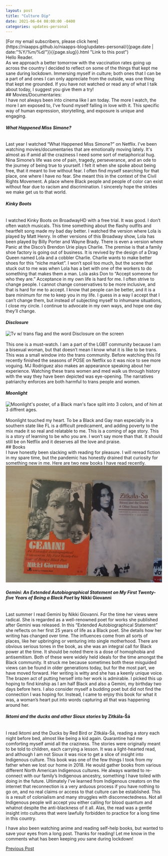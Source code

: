 ```yaml
---
layout: post
title: "Culture Dip"
date: 2021-06-04 08:00:00 -0400
categories: updates-personal
---
```

 <meta name="description" content="What kept you sane during lockdown?">
<!-- Need to copy/paste to each post: Don't forget to change updates-personal or updates-coding-->
<div class="feed" markdown="1">
 [For my email subscribers, please click here](https://niaapps.github.io/niaapps-blog/updates-personal/{{page.date | date:"%Y/%m/%d/"}}{{page.slug}}.html "Link to this post")
</div>
Hello Reader. <br/>
 As we approach a better tomorrow with the vaccination rates going up across the country I decided to reflect on some of the things that kept me sane during lockdown. Immersing myself in culture; both ones that I can be a part of and ones I can only appreciate from the outside, was one thing that kept me grounded. If you have not watched or read any of what I talk about today, I suggest you give them a try!

<br/>
## Movies/Documentaries:
<br/>
I have not always been into cinema like I am today. The more I watch, the more I am exposed to, I've found myself falling in love with it. This specific way of human expression, storytelling, and exposure is unique and engaging.

#### _What Happened Miss Simone?_
<div class="scale-img"></div>
<br/>
Last year I watched “What Happened Miss Simone?” on Netflix. I’ve been watching movies/documentaries that are emotionally moving lately. It's almost as if amid all the craziness I need some sort of metaphorical hug. Nina Simone’s life was one of pain, tragedy, perseverance, and an ode to the journey of being true to yourself. I felt it when she spoke about being free, that it meant to live without fear. I often find myself searching for that place, one where I have no fear. She meant this in the context of the Civil Rights Movement. A place where Black people and people of color can exist without fear due to racism and discrimination. I sincerely hope the strides we make get us to that world.
 

#### _Kinky Boots_
<br/>
I watched Kinky Boots on BroadwayHD with a free trial. It was good. I don’t often watch musicals. This time something about the flashy outfits and heartfelt song made my bad day better. I watched the version where Lola is played by Matt Henry. In other versions of this Broadway show, Lola has been played by Billy Porter and Wayne Brady. There is even a version where Panic at the Disco’s Brendon Urie plays Charlie. The premise is that a family shoe factory is going out of business. It is revived by the design of a Drag Queen named Lola and a cobbler Charlie. Charlie wants to make better shoes for this “niche market”. I won’t spoil too much, but the scene that stuck out to me was when Lola has a bet with one of the workers to do something that makes them a man. Lola asks Don to “Accept someone for who they are.” Acceptance in my own life is hard for me. I often strive to change people. I cannot change conservatives to be more inclusive, and that is hard for me to accept. I know that people can be better, and it is a bare minimum for me to keep you in my life. I guess in a way I accept that I can’t change them, but instead of subjecting myself to inhumane situations, I close my circle. I continue to advocate in my own ways, and hope one day they’ll change.

#### _Disclosure_
<div class="scale-img">
<img src="https://occ-0-1167-300.1.nflxso.net/dnm/api/v6/X194eJsgWBDE2aQbaNdmCXGUP-Y/AAAABTNm5GLD3efFLuhM5hx4Lq3tY0b36mhwSxh6M-U9SQP_bfS3fIQrG2hrFKmQi92kGa7vS21o7KXlBJxEY9JMz4cc8wAPOpvOnLL948tEjL4__Rm_MxSo6cgVl4ep2w.jpg?r=2aa" alt="Tv w/ trans flag and the word Disclosure on the screen" width="500px" height="auto"/>
</div>

<br/>
This one is a must-watch. I am a part of the LGBT community because I am a bisexual woman, but that doesn’t mean I know what it is like to be trans. This was a small window into the trans community. Before watching this I’d recently finished the seasons of POSE on Netflix so it was nice to see more voguing. MJ Rodriguez also makes an appearance speaking about her experience. Watching these trans women and med walk us through history with the way they have been depicted was eye-opening. The narratives patriarchy enforces are both harmful to trans people and women.

#### _Moonlight_
<div class="scale-img">
<img src="https://www.avenidas.org/wp-content/uploads/2020/03/moonlight-netflix-featured-1080x565.webp" alt="Moonlight's poster, of a Black man's face split into 3 colors, and of him at 3 diffrent ages." width="500px" height="auto" />
</div>
<br/>
Moonlight touched my heart. To be a Black and Gay man especially in a southern state like FL is a difficult predicament, and adding poverty to the mix made it so real and relatable to me. This is a coming of age story. This is a story of learning to be who you are. I won’t say more than that. It should still be on Netflix and it deserves all the love and praise.

<br/>
## Books
<br/>
I have honestly been slacking with reading for pleasure. I will reread fiction in my spare time, but the pandemic has honestly drained that curiosity for something new in me. Here are two new books I have read recently.

<div class="scale-img">
  <img id="img-id" src="/../../images/books.jpg" alt="alt text" width="500px" height="auto" onContextMenu="alert('Please don\'t download this photo!');return false;">
</div>

#### _Gemini: An Extended Autobiographical Statement on My First Twenty-five Years of Being a Black Poet_ by Nikki Giovanni
<br/>
Last summer I read Gemini by Nikki Giovanni. For the time her views were radical. She is regarded as a well-renowned poet for works she published after Gemini was released. In this “Extended Autobiographical Statement” she reflects on her first 25 years of life as a Black poet. She details how her writing has changed over time. The influences come from all sorts of places, like her upbringing or venturing into single motherhood. There are obvious serious tones in the book, as she was an integral call for Black power at the time. It should be noted there is a dose of homophobia and antisemitism. Both of these were widely held ideals for the time amongst the Black community. It struck me because sometimes both these misguided views can be found in older generations today, but for the most part, we have moved forward. Her writing is witty and she has a keenly unique voice. The brazen act of putting herself into her work is admirable. I picked this up hoping to find kinship as I am half Black and also a Gemini, my birthday two days before hers. I also consider myself a budding poet but did not find the connection I was hoping for. Instead, I came to enjoy this book for what it was, a woman’s heart put into words capturing all that was happening around her.

#### _Iktomi and the ducks and other Sioux stories_ by Zitkála-Šá
<br/>
 I read Iktomi and the Ducks by Red Bird or Zitkála-Šá, reading a story each night before bed, almost like being a kid again. Quarantine had me comforting myself amid all the craziness. The stories were originally meant to be told to children, each carrying a lesson. It was a light-hearted read, and although I am not Sioux it was nice to get a slice of insight into Indigenous culture. This book was one of the few things I took from my father when we lost our home in 2018. He would gather books from various different North American Indigenous cultures. He always wanted to re-connect with our family’s Indigenous ancestry, something I have toiled with doing in the future. Ultimately I’ve learned from Indigenous creators on the internet that reconnection is a very arduous process if you have nothing to go on, and no real claims or access to that culture can be established. This is a result of colonialism and many struggles with disconnectedness. Not all Indigenous people will accept you either calling for blood quantum and whatnot despite the anti-blackness of it all. Alas, the read was a gentle insight into cultures that were lawfully forbidden to practice for a long time in this country. 


I have also been watching anime and reading self-help books, but wanted to save your eyes from a long post. Thanks for reading! Let me know in the comments what has been keeping *you* sane during lockdown!

<div class="button-post">
  <a href="https://niaapps.github.io/niaapps-blog/updates-coding/2021/05/31/Cryoto-Craze.html" class="post-button" id="button-nxt">Previous Post</a>

</div>

